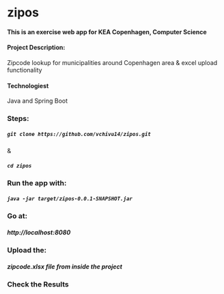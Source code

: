 # zipos
<h4>This is an exercise web app for KEA Copenhagen, Computer Science</h4>
<h4>Project Description:</h4>
<p>Zipcode lookup for municipalities around Copenhagen area & excel upload functionality</p>
<h4>Technologiest</h4>
<p>Java and Spring Boot</p>
<h3>Steps:</h3> 
<h5> <code>git clone https://github.com/vchivu14/zipos.git</h5></code> & <h5><code>cd zipos</code></h5>
<h3> Run the app with:</h3>
<h5> <code>java -jar target/zipos-0.0.1-SNAPSHOT.jar</code></h5>
<h3> Go at:</h3>
<h5>http://localhost:8080</h5>
<h3> Upload the:</h3>
<h5><strong>zipcode.xlsx<strong> file from inside the project</h5>
<h3> Check the Results</h3>

